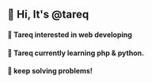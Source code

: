 ## 👋 Hi, It's @tareq
#### 👀 Tareq interested in web developing
#### 🌱 Tareq currently learning php & python.
#### 💞️ keep solving problems!

